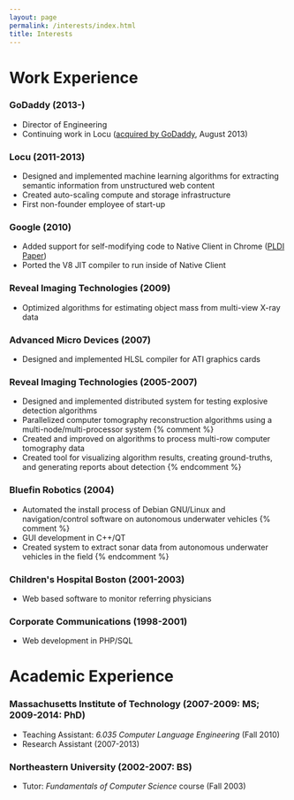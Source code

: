 ```yaml
---
layout: page
permalink: /interests/index.html
title: Interests
---
```


# Work Experience

### GoDaddy (2013-)
  - Director of Engineering
  - Continuing work in Locu ([acquired by GoDaddy][news1], August 2013)

[news1]: http://allthingsd.com/20130819/godaddy-acquires-merchant-finder-startup-locu-for-70-million/

### Locu (2011-2013)
  - Designed and implemented machine learning algorithms for extracting semantic information from unstructured web content
  - Created auto-scaling compute and storage infrastructure
  - First non-founder employee of start-up

### Google (2010)
  - Added support for self-modifying code to Native Client in Chrome ([PLDI Paper][nacljit])
  - Ported the V8 JIT compiler to run inside of Native Client

[nacljit]: http://groups.csail.mit.edu/commit/papers/2011/ansel-pldi11-nacljit.pdf

### Reveal Imaging Technologies (2009)
  - Optimized algorithms for estimating object mass from multi-view X-ray data

### Advanced Micro Devices (2007)
  - Designed and implemented HLSL compiler for ATI graphics cards

### Reveal Imaging Technologies (2005-2007)
  - Designed and implemented distributed system for testing explosive detection algorithms
  - Parallelized computer tomography reconstruction algorithms using a multi-node/multi-processor system
{% comment %}
  - Created and improved on algorithms to process multi-row computer tomography data
  - Created tool for visualizing algorithm results, creating ground-truths, and generating reports about detection
{% endcomment %}

### Bluefin Robotics (2004)
  - Automated the install process of Debian GNU/Linux and navigation/control
    software on autonomous underwater vehicles
{% comment %}
  - GUI development in C++/QT
  - Created system to extract sonar data from autonomous underwater vehicles in the field
{% endcomment %}

### Children's Hospital Boston (2001-2003)
  - Web based software to monitor referring physicians

### Corporate Communications (1998-2001)
  - Web development in PHP/SQL


# Academic Experience

### Massachusetts Institute of Technology (2007-2009: MS; 2009-2014: PhD)
  - Teaching Assistant: _6.035 Computer Language Engineering_ (Fall 2010)
  - Research Assistant (2007-2013)

### Northeastern University (2002-2007: BS)
  - Tutor: _Fundamentals of Computer Science_ course (Fall 2003)

